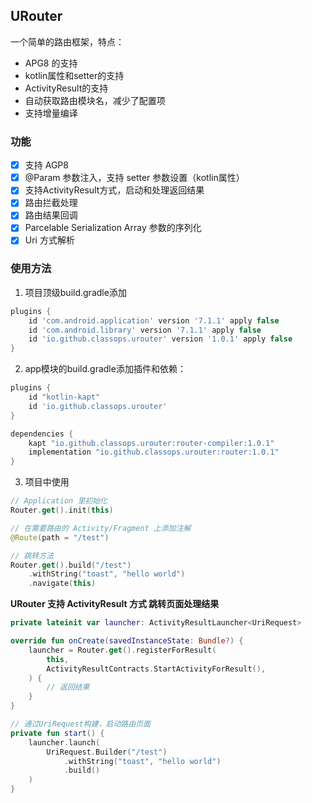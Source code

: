 ## URouter

一个简单的路由框架，特点：

- APG8 的支持
- kotlin属性和setter的支持
- ActivityResult的支持
- 自动获取路由模块名，减少了配置项
- 支持增量编译

### 功能

- [x] 支持 AGP8
- [x] @Param 参数注入，支持 setter 参数设置（kotlin属性）
- [x] 支持ActivityResult方式，启动和处理返回结果
- [x] 路由拦截处理
- [x] 路由结果回调
- [x] Parcelable Serialization Array 参数的序列化
- [x] Uri 方式解析

### 使用方法

1. 项目顶级build.gradle添加
```groovy
plugins {
    id 'com.android.application' version '7.1.1' apply false
    id 'com.android.library' version '7.1.1' apply false
    id 'io.github.classops.urouter' version '1.0.1' apply false
}
```

2. app模块的build.gradle添加插件和依赖：
```groovy
plugins {
    id "kotlin-kapt"
    id 'io.github.classops.urouter'
}

dependencies {
    kapt "io.github.classops.urouter:router-compiler:1.0.1"
    implementation "io.github.classops.urouter:router:1.0.1"
}
```

3. 项目中使用
```kotlin
// Application 里初始化
Router.get().init(this)

// 在需要路由的 Activity/Fragment 上添加注解
@Route(path = "/test")

// 跳转方法
Router.get().build("/test")
    .withString("toast", "hello world")
    .navigate(this)
```

**URouter 支持 ActivityResult 方式 跳转页面处理结果**
```kotlin
private lateinit var launcher: ActivityResultLauncher<UriRequest>

override fun onCreate(savedInstanceState: Bundle?) {
    launcher = Router.get().registerForResult(
        this,
        ActivityResultContracts.StartActivityForResult(),
    ) {
        // 返回结果
    }
}

// 通过UriRequest构建，启动路由页面
private fun start() {
    launcher.launch(
        UriRequest.Builder("/test")
            .withString("toast", "hello world")
            .build()
    )
}
```

